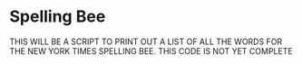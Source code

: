 # Spelling Bee

THIS WILL BE A SCRIPT TO PRINT OUT A LIST OF ALL THE WORDS FOR THE NEW YORK TIMES SPELLING BEE. THIS CODE IS NOT YET COMPLETE